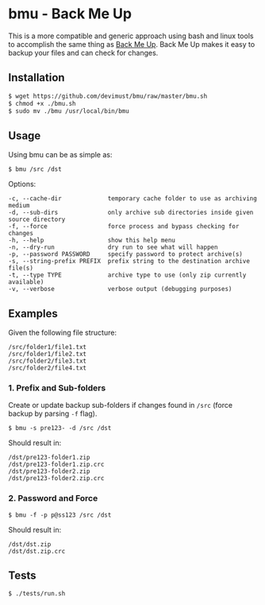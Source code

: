 # bmu - Back Me Up

This is a more compatible and generic approach using bash and linux tools to accomplish the same thing as [Back Me Up](https://github.com/devimust/back-me-up). Back Me Up makes it easy to backup your files and can check for changes.


## Installation

```bash
$ wget https://github.com/devimust/bmu/raw/master/bmu.sh
$ chmod +x ./bmu.sh
$ sudo mv ./bmu /usr/local/bin/bmu
```


## Usage

Using bmu can be as simple as:

`$ bmu /src /dst`

Options:

```
-c, --cache-dir             temporary cache folder to use as archiving medium
-d, --sub-dirs              only archive sub directories inside given source directory
-f, --force                 force process and bypass checking for changes
-h, --help                  show this help menu
-n, --dry-run               dry run to see what will happen
-p, --password PASSWORD     specify password to protect archive(s)
-s, --string-prefix PREFIX  prefix string to the destination archive file(s)
-t, --type TYPE             archive type to use (only zip currently available)
-v, --verbose               verbose output (debugging purposes)
```


## Examples

Given the following file structure:

```
/src/folder1/file1.txt
/src/folder1/file2.txt
/src/folder2/file3.txt
/src/folder2/file4.txt
```


### 1. Prefix and Sub-folders

Create or update backup sub-folders if changes found in `/src` (force backup by parsing `-f` flag).

`$ bmu -s pre123- -d /src /dst`

Should result in:

```
/dst/pre123-folder1.zip
/dst/pre123-folder1.zip.crc
/dst/pre123-folder2.zip
/dst/pre123-folder2.zip.crc
```


### 2. Password and Force

`$ bmu -f -p p@ss123 /src /dst`

Should result in:

```
/dst/dst.zip
/dst/dst.zip.crc
```

## Tests

`$ ./tests/run.sh`
